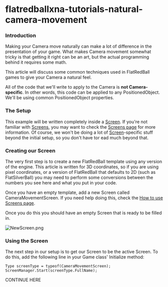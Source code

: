 # flatredballxna-tutorials-natural-camera-movement

### Introduction

Making your Camera move naturally can make a lot of difference in the presentation of your game. What makes Camera movement somewhat tricky is that getting it right can be an art, but the actual programming behind it requires some math.

This article will discuss some common techniques used in FlatRedBall games to give your Camera a natural feel.

All of the code that we'll write to apply to the Camera is **not Camera-specific**. In other words, this code can be applied to any PositionedObject. We'll be using common PositionedObject properties.

### The Setup

This example will be written completely inside a [Screen](../../../frb/docs/index.php). If you're not familiar with [Screens](../../../frb/docs/index.php), you may want to check the [Screens page](../../../frb/docs/index.php) for more information. Of course, we won't be doing a lot of [Screen](../../../frb/docs/index.php)-specific stuff beyond the initial setup, so you don't have tor ead much beyond that.

### Creating our Screen

The very first step is to create a new FlatRedBall template using any version of the engine. This article is written for 3D coordinates, so if you are using pixel coordinates, or a version of FlatRedBall that defaults to 2D (such as FlatSilverBall) you may need to perform some conversions between the numbers you see here and what you put in your code.

Once you have an empty template, add a new Screen called CameraMovementScreen. If you need help doing this, check the [How to use Screens page](../../../frb/docs/index.php#Downloading\_the\_Screen\_Template).

Once you do this you should have an empty Screen that is ready to be filled in.

![NewScreen.png](../../../media/migrated\_media-NewScreen.png)

### Using the Screen

The next step in our setup is to get our Screen to be the active Screen. To do this, add the following line in your Game class' Initialize method:

```
Type screenType = typeof(CameraMovementScreen);
ScreenManager.Start(screenType.FullName);
```

CONTINUE HERE
